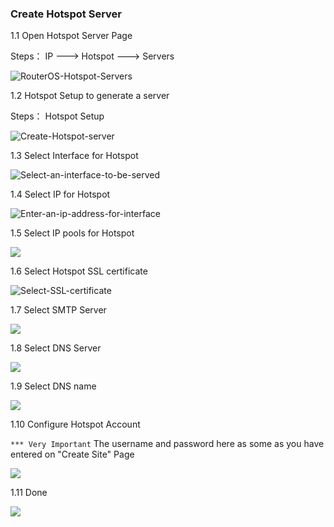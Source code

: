 ### Create Hotspot Server

1.1 Open Hotspot Server Page

Steps： IP  --->    Hotspot    ---> Servers

![RouterOS-Hotspot-Servers](../../image/RouterOS-Hotspot-Server.png)



1.2 Hotspot Setup to generate a server

Steps：  Hotspot  Setup

![Create-Hotspot-server](../../image/RouterOS-Hotspot-Setup.png)



1.3 Select Interface for Hotspot

![Select-an-interface-to-be-served](../../image/Hotspot-serve-interface.png)



1.4 Select IP for Hotspot

![Enter-an-ip-address-for-interface](../../image/Hotspot-serve-address.png)



1.5 Select IP pools for Hotspot

 ![](../../image\Hotspot-serve-address-pool.png)

1.6 Select Hotspot SSL certificate

![Select-SSL-certificate](../../image/Hotspot-SSL-certificert.png)



1.7 Select SMTP Server

![](D:\gitbook\latest-test\image\Hotspot-SMTP-Server.png)



1.8 Select DNS Server

![](../../image/Hotspot-DNS-Server.png)

1.9 Select DNS name

![](../../image/Hotspot-DNS-name.png)



1.10 Configure Hotspot Account

`*** Very Important` The username and password here as some as you have entered on "Create Site" Page

![](../../image/Hotspot-username-and-password.png)



1.11 Done

![](../../image\Hotspot-created-success.png)